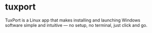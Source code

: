 # tuxport
TuxPort is a Linux app that makes installing and launching Windows software simple and intuitive — no setup, no terminal, just click and go.
